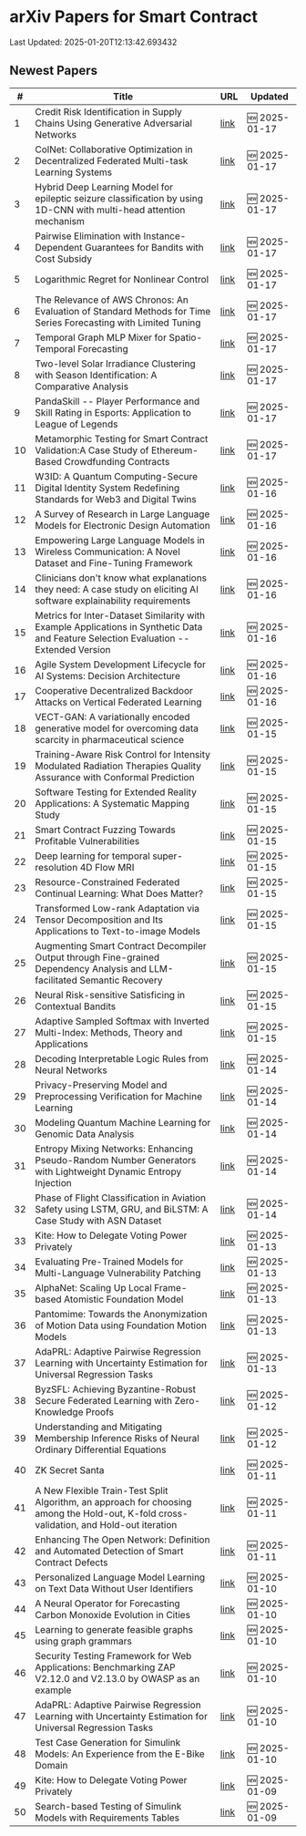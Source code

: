 # arXiv Papers for Smart Contract

Last Updated: 2025-01-20T12:13:42.693432

## Newest Papers

|\#|Title|URL|Updated|
|---|---|---|---|
|1|Credit Risk Identification in Supply Chains Using Generative Adversarial Networks|[link](http://arxiv.org/abs/2501.10348v1)|🆕 2025-01-17|
|2|ColNet: Collaborative Optimization in Decentralized Federated Multi-task Learning Systems|[link](http://arxiv.org/abs/2501.10347v1)|🆕 2025-01-17|
|3|Hybrid Deep Learning Model for epileptic seizure classification by using 1D-CNN with multi-head attention mechanism|[link](http://arxiv.org/abs/2501.10342v1)|🆕 2025-01-17|
|4|Pairwise Elimination with Instance-Dependent Guarantees for Bandits with Cost Subsidy|[link](http://arxiv.org/abs/2501.10290v1)|🆕 2025-01-17|
|5|Logarithmic Regret for Nonlinear Control|[link](http://arxiv.org/abs/2501.10261v1)|🆕 2025-01-17|
|6|The Relevance of AWS Chronos: An Evaluation of Standard Methods for Time Series Forecasting with Limited Tuning|[link](http://arxiv.org/abs/2501.10216v1)|🆕 2025-01-17|
|7|Temporal Graph MLP Mixer for Spatio-Temporal Forecasting|[link](http://arxiv.org/abs/2501.10214v1)|🆕 2025-01-17|
|8|Two-level Solar Irradiance Clustering with Season Identification: A Comparative Analysis|[link](http://arxiv.org/abs/2501.10084v1)|🆕 2025-01-17|
|9|PandaSkill -- Player Performance and Skill Rating in Esports: Application to League of Legends|[link](http://arxiv.org/abs/2501.10049v1)|🆕 2025-01-17|
|10|Metamorphic Testing for Smart Contract Validation:A Case Study of Ethereum-Based Crowdfunding Contracts|[link](http://arxiv.org/abs/2501.09955v1)|🆕 2025-01-17|
|11|W3ID: A Quantum Computing-Secure Digital Identity System Redefining Standards for Web3 and Digital Twins|[link](http://arxiv.org/abs/2501.09802v1)|🆕 2025-01-16|
|12|A Survey of Research in Large Language Models for Electronic Design Automation|[link](http://arxiv.org/abs/2501.09655v1)|🆕 2025-01-16|
|13|Empowering Large Language Models in Wireless Communication: A Novel Dataset and Fine-Tuning Framework|[link](http://arxiv.org/abs/2501.09631v1)|🆕 2025-01-16|
|14|Clinicians don't know what explanations they need: A case study on eliciting AI software explainability requirements|[link](http://arxiv.org/abs/2501.09592v1)|🆕 2025-01-16|
|15|Metrics for Inter-Dataset Similarity with Example Applications in Synthetic Data and Feature Selection Evaluation -- Extended Version|[link](http://arxiv.org/abs/2501.09591v1)|🆕 2025-01-16|
|16|Agile System Development Lifecycle for AI Systems: Decision Architecture|[link](http://arxiv.org/abs/2501.09434v1)|🆕 2025-01-16|
|17|Cooperative Decentralized Backdoor Attacks on Vertical Federated Learning|[link](http://arxiv.org/abs/2501.09320v1)|🆕 2025-01-16|
|18|VECT-GAN: A variationally encoded generative model for overcoming data scarcity in pharmaceutical science|[link](http://arxiv.org/abs/2501.08995v1)|🆕 2025-01-15|
|19|Training-Aware Risk Control for Intensity Modulated Radiation Therapies Quality Assurance with Conformal Prediction|[link](http://arxiv.org/abs/2501.08963v1)|🆕 2025-01-15|
|20|Software Testing for Extended Reality Applications: A Systematic Mapping Study|[link](http://arxiv.org/abs/2501.08909v1)|🆕 2025-01-15|
|21|Smart Contract Fuzzing Towards Profitable Vulnerabilities|[link](http://arxiv.org/abs/2501.08834v1)|🆕 2025-01-15|
|22|Deep learning for temporal super-resolution 4D Flow MRI|[link](http://arxiv.org/abs/2501.08780v1)|🆕 2025-01-15|
|23|Resource-Constrained Federated Continual Learning: What Does Matter?|[link](http://arxiv.org/abs/2501.08737v1)|🆕 2025-01-15|
|24|Transformed Low-rank Adaptation via Tensor Decomposition and Its Applications to Text-to-image Models|[link](http://arxiv.org/abs/2501.08727v1)|🆕 2025-01-15|
|25|Augmenting Smart Contract Decompiler Output through Fine-grained Dependency Analysis and LLM-facilitated Semantic Recovery|[link](http://arxiv.org/abs/2501.08670v1)|🆕 2025-01-15|
|26|Neural Risk-sensitive Satisficing in Contextual Bandits|[link](http://arxiv.org/abs/2501.08612v1)|🆕 2025-01-15|
|27|Adaptive Sampled Softmax with Inverted Multi-Index: Methods, Theory and Applications|[link](http://arxiv.org/abs/2501.08563v1)|🆕 2025-01-15|
|28|Decoding Interpretable Logic Rules from Neural Networks|[link](http://arxiv.org/abs/2501.08281v1)|🆕 2025-01-14|
|29|Privacy-Preserving Model and Preprocessing Verification for Machine Learning|[link](http://arxiv.org/abs/2501.08236v1)|🆕 2025-01-14|
|30|Modeling Quantum Machine Learning for Genomic Data Analysis|[link](http://arxiv.org/abs/2501.08193v1)|🆕 2025-01-14|
|31|Entropy Mixing Networks: Enhancing Pseudo-Random Number Generators with Lightweight Dynamic Entropy Injection|[link](http://arxiv.org/abs/2501.08031v1)|🆕 2025-01-14|
|32|Phase of Flight Classification in Aviation Safety using LSTM, GRU, and BiLSTM: A Case Study with ASN Dataset|[link](http://arxiv.org/abs/2501.07925v1)|🆕 2025-01-14|
|33|Kite: How to Delegate Voting Power Privately|[link](http://arxiv.org/abs/2501.05626v2)|🆕 2025-01-13|
|34|Evaluating Pre-Trained Models for Multi-Language Vulnerability Patching|[link](http://arxiv.org/abs/2501.07339v1)|🆕 2025-01-13|
|35|AlphaNet: Scaling Up Local Frame-based Atomistic Foundation Model|[link](http://arxiv.org/abs/2501.07155v1)|🆕 2025-01-13|
|36|Pantomime: Towards the Anonymization of Motion Data using Foundation Motion Models|[link](http://arxiv.org/abs/2501.07149v1)|🆕 2025-01-13|
|37|AdaPRL: Adaptive Pairwise Regression Learning with Uncertainty Estimation for Universal Regression Tasks|[link](http://arxiv.org/abs/2501.05809v2)|🆕 2025-01-13|
|38|ByzSFL: Achieving Byzantine-Robust Secure Federated Learning with Zero-Knowledge Proofs|[link](http://arxiv.org/abs/2501.06953v1)|🆕 2025-01-12|
|39|Understanding and Mitigating Membership Inference Risks of Neural Ordinary Differential Equations|[link](http://arxiv.org/abs/2501.06686v1)|🆕 2025-01-12|
|40|ZK Secret Santa|[link](http://arxiv.org/abs/2501.06515v1)|🆕 2025-01-11|
|41|A New Flexible Train-Test Split Algorithm, an approach for choosing among the Hold-out, K-fold cross-validation, and Hold-out iteration|[link](http://arxiv.org/abs/2501.06492v1)|🆕 2025-01-11|
|42|Enhancing The Open Network: Definition and Automated Detection of Smart Contract Defects|[link](http://arxiv.org/abs/2501.06459v1)|🆕 2025-01-11|
|43|Personalized Language Model Learning on Text Data Without User Identifiers|[link](http://arxiv.org/abs/2501.06062v1)|🆕 2025-01-10|
|44|A Neural Operator for Forecasting Carbon Monoxide Evolution in Cities|[link](http://arxiv.org/abs/2501.06007v1)|🆕 2025-01-10|
|45|Learning to generate feasible graphs using graph grammars|[link](http://arxiv.org/abs/2501.06003v1)|🆕 2025-01-10|
|46|Security Testing Framework for Web Applications: Benchmarking ZAP V2.12.0 and V2.13.0 by OWASP as an example|[link](http://arxiv.org/abs/2501.05907v1)|🆕 2025-01-10|
|47|AdaPRL: Adaptive Pairwise Regression Learning with Uncertainty Estimation for Universal Regression Tasks|[link](http://arxiv.org/abs/2501.05809v1)|🆕 2025-01-10|
|48|Test Case Generation for Simulink Models: An Experience from the E-Bike Domain|[link](http://arxiv.org/abs/2501.05792v1)|🆕 2025-01-10|
|49|Kite: How to Delegate Voting Power Privately|[link](http://arxiv.org/abs/2501.05626v1)|🆕 2025-01-09|
|50|Search-based Testing of Simulink Models with Requirements Tables|[link](http://arxiv.org/abs/2501.05412v1)|🆕 2025-01-09|
